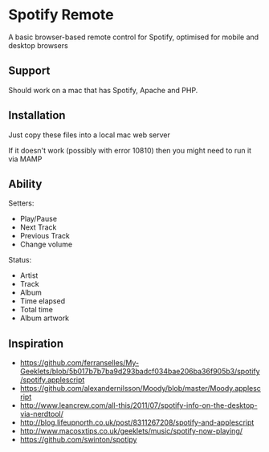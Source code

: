 # Spotify Remote

A basic browser-based remote control for Spotify, optimised for mobile and desktop browsers


## Support

Should work on a mac that has Spotify, Apache and PHP.


## Installation

Just copy these files into a local mac web server

If it doesn't work (possibly with error 10810) then you might need to run it via MAMP



## Ability

Setters:

 * Play/Pause
 * Next Track
 * Previous Track
 * Change volume

Status:

 * Artist
 * Track
 * Album
 * Time elapsed
 * Total time
 * Album artwork


## Inspiration

 * https://github.com/ferranselles/My-Geeklets/blob/5b017b7b7ba9d293badcf034bae206ba36f905b3/spotify/spotify.applescript
 * https://github.com/alexandernilsson/Moody/blob/master/Moody.applescript
 * http://www.leancrew.com/all-this/2011/07/spotify-info-on-the-desktop-via-nerdtool/
 * http://blog.lifeupnorth.co.uk/post/8311267208/spotify-and-applescript
 * http://www.macosxtips.co.uk/geeklets/music/spotify-now-playing/
 * https://github.com/swinton/spotipy
